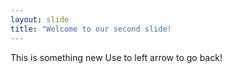```yaml
---
layout: slide
title: "Welcome to our second slide!
---
```

This is something new
Use to left arrow to go back!
